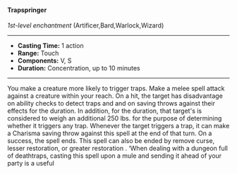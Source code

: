 #### Trapspringer
*1st-level enchantment* (Artificer,Bard,Warlock,Wizard)
___
- **Casting Time:** 1 action
- **Range:** Touch
- **Components:** V, S
- **Duration:** Concentration, up to 10 minutes
---
You make a creature more likely to trigger traps.
Make a melee spell attack against a creature within
your reach. On a hit, the target has disadvantage on
ability checks to detect traps and and on saving
throws against their effects for the duration. In
addition, for the duration, that target's is
considered to weigh an additional 250 lbs. for the
purpose of determining whether it triggers any trap.
Whenever the target triggers a trap, it can make
a Charisma saving throw against this spell at the
end of that turn. On a success, the spell ends.
This spell can also be ended by remove curse,
lesser restoration,  or greater restoration .
‘When dealing with a dungeon full of deathtraps, casting this
spell upon a mule and sending it ahead of your party is a useful
